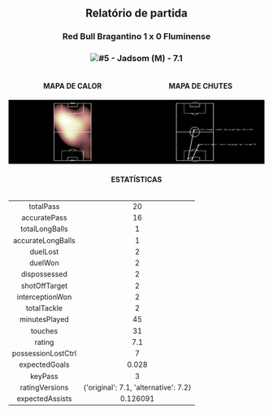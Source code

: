 <h2 style="text-align: center;">Relatório de partida</h3>

<h3 style="text-align: center;">Red Bull Bragantino 1 x 0 Fluminense</h3>

<h3 style="text-align: center;"><img src="https://api.sofascore.com/api/v1/player/964127/image">#5 - Jadsom (M) - 7.1</h3>

<div style="text-align: left; display: grid; grid-template-columns: 1fr 1fr;">
  <div>
    <h4 style="text-align: center;">MAPA DE CALOR</h3>
    <img src=../players/heatmaps/11067443_964127.png>
</div>
  <div>
    <h4 style="text-align: center;">MAPA DE CHUTES</h3>
    <img src=../players/shotmaps/11067443_964127.png>
  </div>
</div>

<h4 style="text-align: center;">ESTATÍSTICAS</h3>
<div style="text-align: center; display: grid; grid-template-columns: 1fr;">
  <div>
    <table>
        <tr>
            <td>totalPass
            </td>
            <td>20
            </td>
        </tr><tr>
            <td>accuratePass
            </td>
            <td>16
            </td>
        </tr><tr>
            <td>totalLongBalls
            </td>
            <td>1
            </td>
        </tr><tr>
            <td>accurateLongBalls
            </td>
            <td>1
            </td>
        </tr><tr>
            <td>duelLost
            </td>
            <td>2
            </td>
        </tr><tr>
            <td>duelWon
            </td>
            <td>2
            </td>
        </tr><tr>
            <td>dispossessed
            </td>
            <td>2
            </td>
        </tr><tr>
            <td>shotOffTarget
            </td>
            <td>2
            </td>
        </tr><tr>
            <td>interceptionWon
            </td>
            <td>2
            </td>
        </tr><tr>
            <td>totalTackle
            </td>
            <td>2
            </td>
        </tr><tr>
            <td>minutesPlayed
            </td>
            <td>45
            </td>
        </tr><tr>
            <td>touches
            </td>
            <td>31
            </td>
        </tr><tr>
            <td>rating
            </td>
            <td>7.1
            </td>
        </tr><tr>
            <td>possessionLostCtrl
            </td>
            <td>7
            </td>
        </tr><tr>
            <td>expectedGoals
            </td>
            <td>0.028
            </td>
        </tr><tr>
            <td>keyPass
            </td>
            <td>3
            </td>
        </tr><tr>
            <td>ratingVersions
            </td>
            <td>{'original': 7.1, 'alternative': 7.2}
            </td>
        </tr><tr>
            <td>expectedAssists
            </td>
            <td>0.126091
            </td>
        </tr>
        </table>
</div>